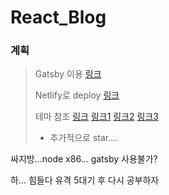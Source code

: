 # React_Blog

### 계획

> Gatsby 이용
> [링크](https://www.gatsbyjs.org/)
>
> Netlify로 deploy
> [링크](https://www.netlify.com/)
>
> 테마 참조
> [링크](https://www.gatsbyjs.org/starters/?)
> [링크1](https://github.com/TryGhost/gatsby-starter-ghost?fbclid=IwAR37_vIeGoGaxLTwvgZI-KUJr4p97Aowor6oFx0gykNBhcXr8duewUz0DQw)
> [링크2](https://github.com/mhadaily/gatsby-starter-typescript-power-blog?fbclid=IwAR2yRbqyU3n5-9k8MxCm13RsE6ZGiWjBySlMznbrrBy-3vyyE9tVBWWW2nE)
> [링크3](https://github.com/maxpou/gatsby-starter-morning-dew?fbclid=IwAR2dfvTHpHvqJojHbeCF4x_zkUK28SDieIpezoMInFt9mcM5btwP8M3BjiM)
>
> - 추가적으로 star....

싸지방...node x86... gatsby 사용불가?



하... 힘들다
유격
5대기
후
다시 공부하자
